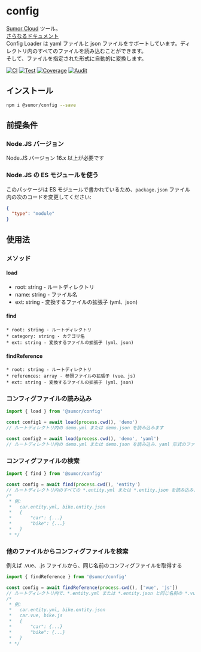 # config

[Sumor Cloud](https://sumor.cloud) ツール。  
[さらなるドキュメント](https://sumor.cloud/config)  
Config Loader は yaml ファイルと json ファイルをサポートしています。ディレクトリ内のすべてのファイルを読み込むことができます。  
そして、ファイルを指定された形式に自動的に変換します。

[![CI](https://github.com/sumor-cloud/config/actions/workflows/ci.yml/badge.svg)](https://github.com/sumor-cloud/config/actions/workflows/ci.yml)
[![Test](https://github.com/sumor-cloud/config/actions/workflows/ut.yml/badge.svg)](https://github.com/sumor-cloud/config/actions/workflows/ut.yml)
[![Coverage](https://github.com/sumor-cloud/config/actions/workflows/coverage.yml/badge.svg)](https://github.com/sumor-cloud/config/actions/workflows/coverage.yml)
[![Audit](https://github.com/sumor-cloud/config/actions/workflows/audit.yml/badge.svg)](https://github.com/sumor-cloud/config/actions/workflows/audit.yml)

## インストール

```bash
npm i @sumor/config --save
```

## 前提条件

### Node.JS バージョン

Node.JS バージョン 16.x 以上が必要です

### Node.JS の ES モジュールを使う

このパッケージは ES モジュールで書かれているため、`package.json` ファイル内の次のコードを変更してください:

```json
{
  "type": "module"
}
```

## 使用法

### メソッド

#### load

- root: string - ルートディレクトリ
- name: string - ファイル名
- ext: string - 変換するファイルの拡張子 (yml、json)

#### find

    * root: string - ルートディレクトリ
    * category: string - カテゴリ名
    * ext: string - 変換するファイルの拡張子 (yml、json)

#### findReference

    * root: string - ルートディレクトリ
    * references: array - 参照ファイルの拡張子 (vue、js)
    * ext: string - 変換するファイルの拡張子 (yml、json)

### コンフィグファイルの読み込み

```javascript
import { load } from '@sumor/config'

const config1 = await load(process.cwd(), 'demo')
// ルートディレクトリ内の demo.yml または demo.json を読み込みます

const config2 = await load(process.cwd(), 'demo', 'yaml')
// ルートディレクトリ内の demo.yml または demo.json を読み込み、yaml 形式のファイルに変換します
```

### コンフィグファイルの検索

```javascript
import { find } from '@sumor/config'

const config = await find(process.cwd(), 'entity')
// ルートディレクトリ内のすべての *.entity.yml または *.entity.json を読み込みます
/*
 * 例:
 *   car.entity.yml, bike.entity.json
 *   {
 *       "car": {...}
 *       "bike": {...}
 *   }
 * */
```

### 他のファイルからコンフィグファイルを検索

例えば .vue、.js ファイルから、同じ名前のコンフィグファイルを取得する

```javascript
import { findReference } from '@sumor/config'

const config = await findReference(process.cwd(), ['vue', 'js'])
// ルートディレクトリ内で、*.entity.yml または *.entity.json と同じ名前の *.vue または *.js ファイルを読み込みます
/*
 * 例:
 *   car.entity.yml, bike.entity.json
 *   car.vue, bike.js
 *   {
 *       "car": {...}
 *       "bike": {...}
 *   }
 * */
```